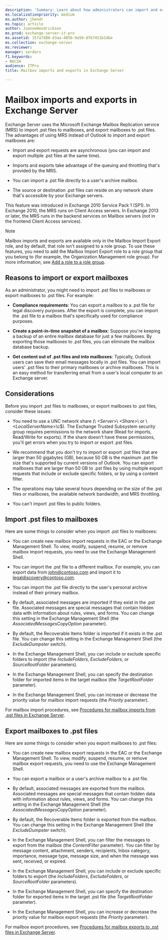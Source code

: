 ```yaml
---
description: 'Summary: Learn about how administrators can import and export mailboxes to .pst files, and .pst files to mailboxes in Exchange Server 2016 and Exchange Server 2019.'
ms.localizationpriority: medium
ms.author: jhendr
ms.topic: article
author: JoanneHendrickson
ms.prod: exchange-server-it-pro
ms.assetid: 157a7d88-d3aa-4056-9a50-df67451b14be
ms.collection: exchange-server
ms.reviewer: 
manager: serdars
f1.keywords:
- NOCSH
audience: ITPro
title: Mailbox imports and exports in Exchange Server

---
```


# Mailbox imports and exports in Exchange Server

Exchange Server uses the Microsoft Exchange Mailbox Replication service (MRS) to import .pst files to mailboxes, and export mailboxes to .pst files. The advantages of using MRS instead of Outlook to import and export mailboxes are:

- Import and export requests are asynchronous (you can import and export multiple .pst files at the same time).

- Imports and exports take advantage of the queuing and throttling that's provided by the MRS.

- You can import a .pst file directly to a user's archive mailbox.

- The source or destination .pst files can reside on any network share that's accessible by your Exchange servers.

This feature was introduced in Exchange 2010 Service Pack 1 (SP1). In Exchange 2010, the MRS runs on Client Access servers. In Exchange 2013 or later, the MRS runs in the backend services on Mailbox servers (not in the frontend Client Access services).

> [!NOTE]
> Mailbox imports and exports are available only in the Mailbox Import Export role, and by default, that role isn't assigned to a role group. To use these features, you need to add the Mailbox Import Export role to a role group that you belong to (for example, the Organization Management role group). For more information, see [Add a role to a role group](../../permissions/role-groups.md#add-a-role-to-a-role-group).

## Reasons to import or export mailboxes
<a name="Reasons"> </a>

As an administrator, you might need to import .pst files to mailboxes or export mailboxes to .pst files. For example:

- **Compliance requirements**: You can export a mailbox to a .pst file for legal discovery purposes. After the export is complete, you can import the .pst file to a mailbox that's specifically used for compliance purposes.

- **Create a point-in-time snapshot of a mailbox**: Suppose you're keeping a backup of an entire mailbox database for just a few mailboxes. By exporting those mailboxes to .pst files, you can eliminate the mailbox database backup.

- **Get content out of .pst files and into mailboxes**: Typically, Outlook users can save their email messages locally in .pst files. You can import users' .pst files to their primary mailboxes or archive mailboxes. This is an easy method for transferring email from a user's local computer to an Exchange server.

## Considerations
<a name="Pre"> </a>

Before you import .pst files to mailboxes, or export mailboxes to .pst files, consider these issues:

- You need to use a UNC network share (\\ _\<Server\>_\ _\<Share\>_\ or \\ _\<LocalServerName\>_\c$\). The Exchange Trusted Subsystem security group requires permissions to the network share (Read for imports, Read/Write for exports). If the share doesn't have these permissions, you'll get errors when you try to import or export .pst files.

- We recommend that you don't try to import or export .pst files that are larger than 50 gigabytes (GB), because 50 GB is the maximum .pst file size that's supported by current versions of Outlook. You can export mailboxes that are larger than 50 GB to .pst files by using multiple export requests that include or exclude specific folders, or by using a content filter.

- The operations may take several hours depending on the size of the .pst files or mailboxes, the available network bandwidth, and MRS throttling.

- You can't import .pst files to public folders.

## Import .pst files to mailboxes
<a name="Imp"> </a>

Here are some things to consider when you import .pst files to mailboxes:

- You can create new mailbox import requests in the EAC or the Exchange Management Shell. To view, modify, suspend, resume, or remove mailbox import requests, you need to use the Exchange Management Shell.

- You can import the .pst file to a different mailbox. For example, you can export data from john@contoso.com and import it to legaldiscovery@contoso.com.

- You can import the .pst file directly to the user's personal archive instead of their primary mailbox.

- By default, associated messages are imported if they exist in the .pst file. Associated messages are special messages that contain hidden data with information about rules, views, and forms. You can change this setting in the Exchange Management Shell (the _AssociatedMessagesCopyOption_ parameter).

- By default, the Recoverable Items folder is imported if it exists in the .pst file. You can change this setting in the Exchange Management Shell (the _ExcludeDumpster_ switch).

- In the Exchange Management Shell, you can include or exclude specific folders to import (the _IncludeFolders_, _ExcludeFolders_, or _SourceRootFolder_ parameters).

- In the Exchange Management Shell, you can specify the destination folder for imported items in the target mailbox (the _TargetRootFolder_ parameter).

- In the Exchange Management Shell, you can increase or decrease the priority value for mailbox import requests (the _Priority_ parameter).

For mailbox import procedures, see [Procedures for mailbox imports from .pst files in Exchange Server](import-procedures.md).

## Export mailboxes to .pst files
<a name="Exp"> </a>

Here are some things to consider when you export mailboxes to .pst files:

- You can create new mailbox export requests in the EAC or the Exchange Management Shell. To view, modify, suspend, resume, or remove mailbox export requests, you need to use the Exchange Management Shell.

- You can export a mailbox or a user's archive mailbox to a .pst file.

- By default, associated messages are exported from the mailbox. Associated messages are special messages that contain hidden data with information about rules, views, and forms. You can change this setting in the Exchange Management Shell (the _AssociatedMessagesCopyOption_ parameter).

- By default, the Recoverable Items folder is exported from the mailbox. You can change this setting in the Exchange Management Shell (the _ExcludeDumpster_ switch).

- In the Exchange Management Shell, you can filter the messages to export from the mailbox (the _ContentFilter_ parameter). You can filter by message content, attachment, senders, recipients, Inbox category, importance, message type, message size, and when the message was sent, received, or expired.

- In the Exchange Management Shell, you can include or exclude specific folders to export (the _IncludeFolders_, _ExcludeFolders_, or _SourceRootFolder_ parameters).

- In the Exchange Management Shell, you can specify the destination folder for exported items in the target .pst file (the _TargetRootFolder_ parameter).

- In the Exchange Management Shell, you can increase or decrease the priority value for mailbox export requests (the _Priority_ parameter).

For mailbox export procedures, see [Procedures for mailbox exports to .pst files in Exchange Server](export-procedures.md).
